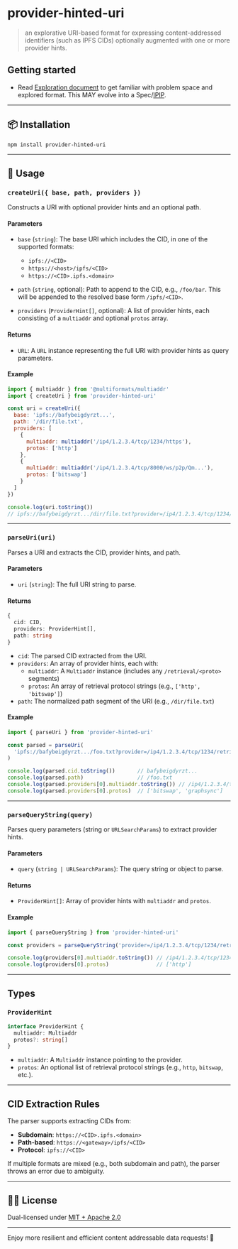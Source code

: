 # provider-hinted-uri

> an explorative URI-based format for expressing content-addressed identifiers (such as IPFS CIDs) optionally augmented with one or more provider hints.

## Getting started

- Read [Exploration document](./EXPLORATION.md) to get familiar with problem space and explored format. This MAY evolve into a Spec/[IPIP](https://github.com/ipfs/specs?tab=readme-ov-file#interplanetary-improvement-process-ipip).

---

## 📦 Installation

```bash
npm install provider-hinted-uri
```

---

## 🚀 Usage

### `createUri({ base, path, providers })`

Constructs a URI with optional provider hints and an optional path.

#### Parameters

- `base` (`string`): The base URI which includes the CID, in one of the supported formats:
  - `ipfs://<CID>`
  - `https://<host>/ipfs/<CID>`
  - `https://<CID>.ipfs.<domain>`

- `path` (`string`, optional): Path to append to the CID, e.g., `/foo/bar`. This will be appended to the resolved base form `/ipfs/<CID>`.

- `providers` (`ProviderHint[]`, optional): A list of provider hints, each consisting of a `multiaddr` and optional `protos` array.

#### Returns

- `URL`: A `URL` instance representing the full URI with provider hints as query parameters.

#### Example

```js
import { multiaddr } from '@multiformats/multiaddr'
import { createUri } from 'provider-hinted-uri'

const uri = createUri({
  base: 'ipfs://bafybeigdyrzt...',
  path: '/dir/file.txt',
  providers: [
    {
      multiaddr: multiaddr('/ip4/1.2.3.4/tcp/1234/https'),
      protos: ['http']
    },
    {
      multiaddr: multiaddr('/ip4/1.2.3.4/tcp/8000/ws/p2p/Qm...'),
      protos: ['bitswap']
    }
  ]
})

console.log(uri.toString())
// ipfs://bafybeigdyrzt.../dir/file.txt?provider=/ip4/1.2.3.4/tcp/1234/https/retrieval/http&provider=/ip4/1.2.3.4/tcp/8000/ws/p2p/Qm.../retrieval/bitswap
```

---

### `parseUri(uri)`

Parses a URI and extracts the CID, provider hints, and path.

#### Parameters

- `uri` (`string`): The full URI string to parse.

#### Returns

```ts
{
  cid: CID,
  providers: ProviderHint[],
  path: string
}
```

- `cid`: The parsed CID extracted from the URI.
- `providers`: An array of provider hints, each with:
  - `multiaddr`: A `Multiaddr` instance (includes any `/retrieval/<proto>` segments)
  - `protos`: An array of retrieval protocol strings (e.g., `['http', 'bitswap']`)
- `path`: The normalized path segment of the URI (e.g., `/dir/file.txt`)

#### Example

```js
import { parseUri } from 'provider-hinted-uri'

const parsed = parseUri(
  'ipfs://bafybeigdyrzt.../foo.txt?provider=/ip4/1.2.3.4/tcp/1234/retrieval/bitswap/retrieval/graphsync'
)

console.log(parsed.cid.toString())       // bafybeigdyrzt...
console.log(parsed.path)                 // /foo.txt
console.log(parsed.providers[0].multiaddr.toString()) // /ip4/1.2.3.4/tcp/1234/retrieval/bitswap/retrieval/graphsync
console.log(parsed.providers[0].protos)  // ['bitswap', 'graphsync']
```

---

### `parseQueryString(query)`

Parses query parameters (string or `URLSearchParams`) to extract provider hints.

#### Parameters

- `query` (`string | URLSearchParams`): The query string or object to parse.

#### Returns

- `ProviderHint[]`: Array of provider hints with `multiaddr` and `protos`.

#### Example

```js
import { parseQueryString } from 'provider-hinted-uri'

const providers = parseQueryString('provider=/ip4/1.2.3.4/tcp/1234/retrieval/https&provider=/ip4/1.2.3.4/tcp/5678/ws')

console.log(providers[0].multiaddr.toString()) // /ip4/1.2.3.4/tcp/1234/retrieval/https
console.log(providers[0].protos)               // ['http']
```

---

## Types

### `ProviderHint`

```ts
interface ProviderHint {
  multiaddr: Multiaddr
  protos?: string[]
}
```

- `multiaddr`: A `Multiaddr` instance pointing to the provider.
- `protos`: An optional list of retrieval protocol strings (e.g., `http`, `bitswap`, etc.).

---

## CID Extraction Rules

The parser supports extracting CIDs from:
- **Subdomain**: `https://<CID>.ipfs.<domain>`
- **Path-based**: `https://<gateway>/ipfs/<CID>`
- **Protocol**: `ipfs://<CID>`

If multiple formats are mixed (e.g., both subdomain and path), the parser throws an error due to ambiguity.

---

## 🧑‍💻 License

Dual-licensed under [MIT + Apache 2.0](license.md)

---

Enjoy more resilient and efficient content addressable data requests! 🎉